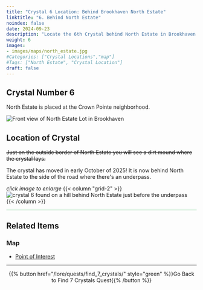 ```yaml
---
title: "Crystal 6 Location: Behind Brookhaven North Estate"
linktitle: "6. Behind North Estate"
noindex: false
date: 2024-09-23
description: "Locate the 6th Crystal behind North Estate in Brookhaven. Found on a dirt mound just behind the estate's border next to the underpass. Continue your Crystal Quest!"
weight: 6
images:
- images/maps/north_estate.jpg
#Categories: ["Crystal Locations","map"]
#Tags: ["North Estate", "Crystal Location"]
draft: false
--- 
```


## Crystal Number 6

North Estate is placed at the Crown Pointe neighborhood. 

![Front view of North Estate Lot in Brookhaven](/images/maps/north_estate.jpg?width=400px)

## Location of Crystal

~~Just on the outside border of North Estate you will see a dirt mound where the crystal lays.~~

The crystal has moved in early October of 2025! It is now behind North Estate to the side of the road where there's an underpass.

_click image to enlarge_
{{< column "grid-2" >}}
![crystal 6 found on a hill behind North Estate just before the underpass](/images/maps/crystals/crystal_6_behind_north_estate_near_underpass.png)
{{< /column >}}

<hr style="background-color: #28b44c" size=8>

## Related Items

### Map

- [Point of Interest](/map/poi/north-estate)

---

<div align="center">{{% button href="/lore/quests/find_7_crystals/" style="green" %}}Go Back to Find 7 Crystals Quest{{% /button %}}</div>


